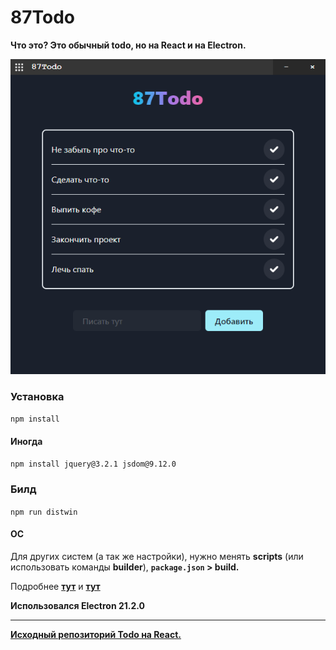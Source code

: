 # 87Todo

**Что это? Это обычный todo, но на React и на Electron.**

![Превью](/images/87Todo_preview.png)

### Установка
`npm install`
#### Иногда
`npm install jquery@3.2.1 jsdom@9.12.0`

### Билд
`npm run distwin`
#### ОС
Для других систем (а так же настройки), нужно менять
**scripts** (или использовать команды **builder**),
**`package.json` > build.** 

Подробнее **[тут](https://www.electron.build/multi-platform-build.html)** и **[тут](https://www.electron.build/configuration/configuration.html)**

**Использовался Electron 21.2.0**
* * *
**[Исходный репозиторий Todo на React.](https://github.com/dumindapriyasad/todo-app)**
 
